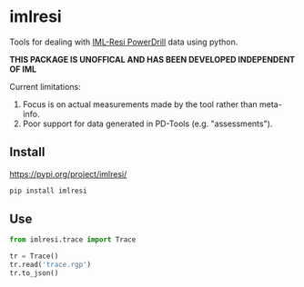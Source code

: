 # imlresi
Tools for dealing with [IML-Resi PowerDrill](https://www.iml-service.com/product/iml-powerdrill/) data using python.

**THIS PACKAGE IS UNOFFICAL AND HAS BEEN DEVELOPED INDEPENDENT OF IML**

Current limitations:

1. Focus is on actual measurements made by the tool rather than meta-info.
1. Poor support for data generated in PD-Tools (e.g. "assessments").


## Install

https://pypi.org/project/imlresi/

```sh
pip install imlresi
```



## Use


```python
from imlresi.trace import Trace

tr = Trace()
tr.read('trace.rgp')
tr.to_json()
```